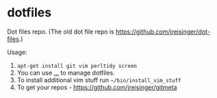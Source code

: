 dotfiles
========

Dot files repo. (The old dot file repo is https://github.com/jreisinger/dot-files.)

Usage:

1. `apt-get install git vim perltidy screen`
1. You can use [...](https://github.com/ingydotnet/...) to manage dotfiles.
1. To install additional vim stuff run `~/bin/install_vim_stuff`
1. To get your repos - https://github.com/jreisinger/gitmeta

